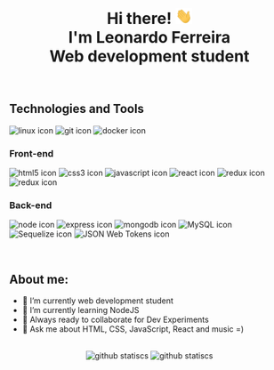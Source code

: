 <h1 align="center">
<br>Hi there! <img src="./wave.gif" width="30"> <br> I'm Leonardo Ferreira<br>Web development student
</h1>
<br>
<h2>Technologies and Tools</h2>
    <p>
        <img src="https://img.shields.io/badge/linux-2e3440?style=for-the-badge&logo=linux" alt="linux icon"/>
        <img src="https://img.shields.io/badge/git-2e3440?style=for-the-badge&logo=git" alt="git icon"/>
        <img src="https://img.shields.io/badge/docker-2e3440?style=for-the-badge&logo=docker" alt="docker icon"/>
    </p>

<h3>Front-end</h3>
    <p>
        <img src="https://img.shields.io/badge/HTML5-2e3440?style=for-the-badge&logo=html5" alt="html5 icon"/>
        <img src="https://img.shields.io/badge/CSS3-2e3440?style=for-the-badge&logo=css3" alt="css3 icon"/>
        <img src="https://img.shields.io/badge/JavaScript-2e3440?style=for-the-badge&logo=javascript" alt="javascript icon"/>
        <img src="https://img.shields.io/badge/react-2e3440?style=for-the-badge&logo=react" alt="react icon"/>
        <img src="https://img.shields.io/badge/react%20router-2e3440?style=for-the-badge&logo=reactrouter" alt="redux icon"/>
        <img src="https://img.shields.io/badge/redux-2e3440?style=for-the-badge&logo=redux" alt="redux icon"/>
    </p>

<h3>Back-end</h3>
    <p>
        <img src="https://img.shields.io/badge/node-2e3440?style=for-the-badge&logo=nodedotjs" alt="node icon"/>
        <img src="https://img.shields.io/badge/express-2e3440?style=for-the-badge&logo=express" alt="express icon"/>
        <img src="https://img.shields.io/badge/mongoDB-2e3440?style=for-the-badge&logo=mongodb" alt="mongodb icon"/>
        <img src="https://img.shields.io/badge/mysql-2e3440?style=for-the-badge&logo=mysql" alt="MySQL icon"/>
        <img src="https://img.shields.io/badge/sequelize-2e3440?style=for-the-badge&logo=sequelize" alt="Sequelize icon"/>
        <img src="https://img.shields.io/badge/JSON%20Web%20Tokens-2e3440?style=for-the-badge&logo=jsonwebtokens" alt="JSON Web Tokens icon"/>
    </p>

<br>
<h2>About me:</h2>

<ul>
    <li>🔭 I’m currently web development student</li>
    <li>🌱 I’m currently learning NodeJS</li>
    <li>👯 Always ready to collaborate for Dev Experiments</li>
    <li>💬 Ask me about HTML, CSS, JavaScript, React and music =)</li>
</ul>

<br>

<div align='center'>
  <img height='150em' src='https://github-readme-stats.vercel.app/api/top-langs?username=leo606&layout=compact&langs_count=7&theme=nord' alt='github statiscs'></img>
  <img height='150em' src='https://github-readme-stats.vercel.app/api?username=leo606&hide=stars,issues&count_private=true&theme=nord&show_icons=true' alt='github statiscs'></img>
</div>
<!--
**leo606/leo606** is a ✨ _special_ ✨ repository because its `README.md` (this file) appears on your GitHub profile.

Here are some ideas to get you started:

- 🔭 I’m currently working on ...
- 🌱 I’m currently learning ...
- 👯 I’m looking to collaborate on ...
- 🤔 I’m looking for help with ...
- 💬 Ask me about ...
- 📫 How to reach me: ...
- 😄 Pronouns: ...
- ⚡ Fun fact: ...
-->

